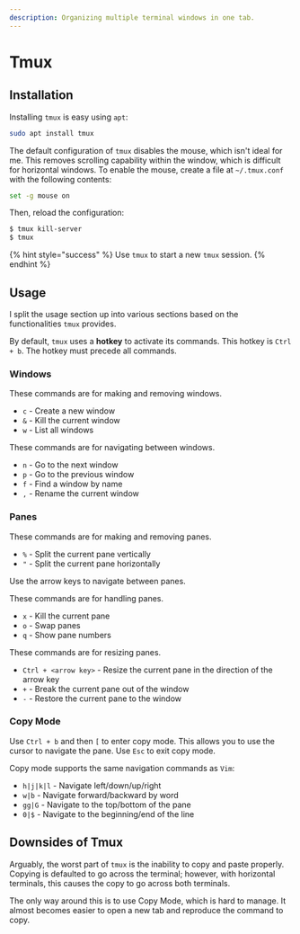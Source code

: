 ```yaml
---
description: Organizing multiple terminal windows in one tab.
---
```


# Tmux

## Installation

Installing `tmux` is easy using `apt`:

```bash
sudo apt install tmux
```

The default configuration of `tmux` disables the mouse, which isn't ideal for me. This removes scrolling capability within the window, which is difficult for horizontal windows. To enable the mouse, create a file at `~/.tmux.conf` with the following contents:

```bash
set -g mouse on
```

Then, reload the configuration:

```bash
$ tmux kill-server
$ tmux
```

{% hint style="success" %}
Use `tmux` to start a new `tmux` session.
{% endhint %}

## Usage

I split the usage section up into various sections based on the functionalities `tmux` provides.

By default, `tmux` uses a **hotkey** to activate its commands. This hotkey is `Ctrl + b`. The hotkey must precede all commands.

### Windows

These commands are for making and removing windows.

* `c` - Create a new window
* `&` - Kill the current window
* `w` - List all windows

These commands are for navigating between windows.

* `n` - Go to the next window
* `p` - Go to the previous window
* `f` - Find a window by name
* `,` - Rename the current window

### Panes

These commands are for making and removing panes.

* `%` - Split the current pane vertically
* `"` - Split the current pane horizontally

Use the arrow keys to navigate between panes.

These commands are for handling panes.

* `x` - Kill the current pane
* `o` - Swap panes
* `q` - Show pane numbers

These commands are for resizing panes.

* `Ctrl + <arrow key>` - Resize the current pane in the direction of the arrow key
* `+` - Break the current pane out of the window
* `-` - Restore the current pane to the window

### Copy Mode

Use `Ctrl + b` and then `[` to enter copy mode. This allows you to use the cursor to navigate the pane. Use `Esc` to exit copy mode.

Copy mode supports the same navigation commands as `Vim`:

* `h|j|k|l` - Navigate left/down/up/right
* `w|b` - Navigate forward/backward by word
* `gg|G` - Navigate to the top/bottom of the pane
* `0|$` - Navigate to the beginning/end of the line

## Downsides of Tmux

Arguably, the worst part of `tmux` is the inability to copy and paste properly. Copying is defaulted to go across the terminal; however, with horizontal terminals, this causes the copy to go across both terminals.

The only way around this is to use Copy Mode, which is hard to manage. It almost becomes easier to open a new tab and reproduce the command to copy.
